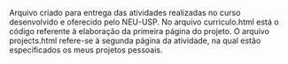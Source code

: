 Arquivo criado para entrega das atividades realizadas no curso desenvolvido e oferecido pelo NEU-USP.
No arquivo curriculo.html está o código referente à elaboração da primeira página do projeto.
O arquivo projects.html refere-se à segunda página da atividade, na qual estão especificados os meus projetos pessoais.
